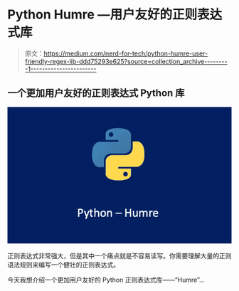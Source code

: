 # Python Humre —用户友好的正则表达式库

> 原文：<https://medium.com/nerd-for-tech/python-humre-user-friendly-regex-lib-ddd75293e625?source=collection_archive---------1----------------------->

## 一个更加用户友好的正则表达式 Python 库

![](img/3b49e9ea38229d12f48baa4d45802340.png)

正则表达式非常强大，但是其中一个痛点就是不容易读写。你需要理解大量的正则语法规则来编写一个健壮的正则表达式。

今天我想介绍一个更加用户友好的 Python 正则表达式库——“Humre”…